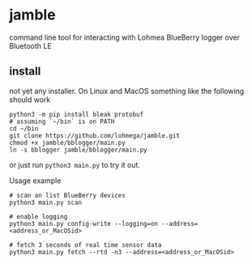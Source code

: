 # jamble
command line tool for interacting with Lohmea BlueBerry logger over Bluetooth LE 

install
-------
not yet any installer. On Linux and MacOS something like the following should work 
```
python3 -m pip install bleak protobuf
# assuming `~/bin` is on PATH
cd ~/bin
git clone https://github.com/lohmega/jamble.git
chmod +x jamble/bblogger/main.py
ln -s bblogger jamble/bblogger/main.py

```
or just run `python3 main.py` to try it out.


Usage example

```
# scan an list BlueBerry devices
python3 main.py scan

# enable logging
python3 main.py config-write --logging=on --address=<address_or_MacOSid>

# fetch 3 seconds of real time sensor data
python3 main.py fetch --rtd -n3 --address=<address_or_MacOSid>
```
